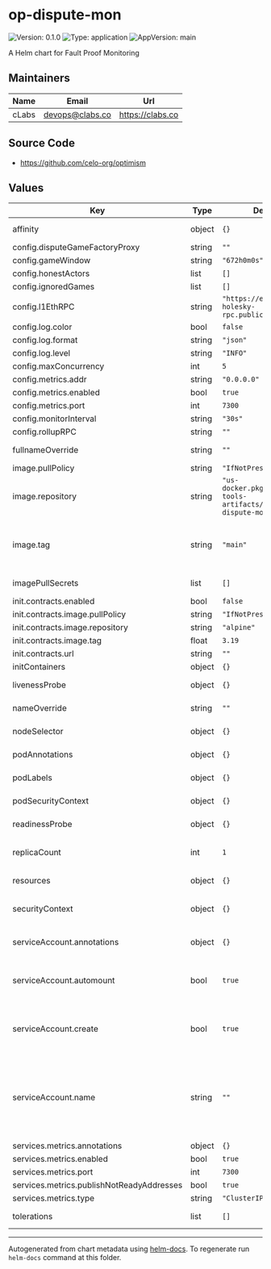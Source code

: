 # op-dispute-mon

![Version: 0.1.0](https://img.shields.io/badge/Version-0.1.0-informational?style=flat-square) ![Type: application](https://img.shields.io/badge/Type-application-informational?style=flat-square) ![AppVersion: main](https://img.shields.io/badge/AppVersion-main-informational?style=flat-square)

A Helm chart for Fault Proof Monitoring

## Maintainers

| Name | Email | Url |
| ---- | ------ | --- |
| cLabs | <devops@clabs.co> | <https://clabs.co> |

## Source Code

* <https://github.com/celo-org/optimism>

## Values

| Key | Type | Default | Description |
|-----|------|---------|-------------|
| affinity | object | `{}` | Kubernetes pod affinity |
| config.disputeGameFactoryProxy | string | `""` |  |
| config.gameWindow | string | `"672h0m0s"` |  |
| config.honestActors | list | `[]` |  |
| config.ignoredGames | list | `[]` |  |
| config.l1EthRPC | string | `"https://ethereum-holesky-rpc.publicnode.com"` |  |
| config.log.color | bool | `false` |  |
| config.log.format | string | `"json"` |  |
| config.log.level | string | `"INFO"` |  |
| config.maxConcurrency | int | `5` |  |
| config.metrics.addr | string | `"0.0.0.0"` |  |
| config.metrics.enabled | bool | `true` |  |
| config.metrics.port | int | `7300` |  |
| config.monitorInterval | string | `"30s"` |  |
| config.rollupRPC | string | `""` |  |
| fullnameOverride | string | `""` | Chart full name override |
| image.pullPolicy | string | `"IfNotPresent"` | Image pullpolicy |
| image.repository | string | `"us-docker.pkg.dev/oplabs-tools-artifacts/images/op-dispute-mon"` | Image repository |
| image.tag | string | `"main"` | Image tag Overrides the image tag whose default is the chart appVersion. |
| imagePullSecrets | list | `[]` | Image pull secrets |
| init.contracts.enabled | bool | `false` |  |
| init.contracts.image.pullPolicy | string | `"IfNotPresent"` |  |
| init.contracts.image.repository | string | `"alpine"` |  |
| init.contracts.image.tag | float | `3.19` |  |
| init.contracts.url | string | `""` |  |
| initContainers | object | `{}` |  |
| livenessProbe | object | `{}` | Liveness probe configuration |
| nameOverride | string | `""` | Chart name override |
| nodeSelector | object | `{}` | Kubernetes node selector |
| podAnnotations | object | `{}` | Custom pod annotations |
| podLabels | object | `{}` | Custom pod labels |
| podSecurityContext | object | `{}` | Custom pod security context |
| readinessProbe | object | `{}` | Readiness probe configuration |
| replicaCount | int | `1` | Number of deployment replicas |
| resources | object | `{}` | Container resources |
| securityContext | object | `{}` | Custom container security context |
| serviceAccount.annotations | object | `{}` | Annotations to add to the service account |
| serviceAccount.automount | bool | `true` | Automatically mount a ServiceAccount's API credentials? |
| serviceAccount.create | bool | `true` | Specifies whether a service account should be created |
| serviceAccount.name | string | `""` | The name of the service account to use. If not set and create is true, a name is generated using the fullname template |
| services.metrics.annotations | object | `{}` |  |
| services.metrics.enabled | bool | `true` |  |
| services.metrics.port | int | `7300` |  |
| services.metrics.publishNotReadyAddresses | bool | `true` |  |
| services.metrics.type | string | `"ClusterIP"` |  |
| tolerations | list | `[]` | Kubernetes tolerations |

----------------------------------------------
Autogenerated from chart metadata using [helm-docs](https://github.com/norwoodj/helm-docs). To regenerate run `helm-docs` command at this folder.
